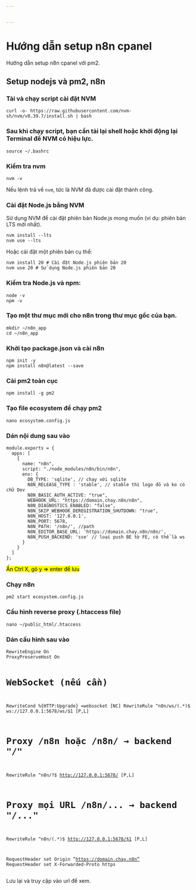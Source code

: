 ```yaml
---


---
```


<h1 id="hướng-dẫn-setup-n8n-cpanel">Hướng dẫn setup n8n cpanel</h1>
<p>Hướng dẫn setup n8n cpanel với pm2.</p>
<h2 id="setup-nodejs-và-pm2-n8n">Setup nodejs và pm2, n8n</h2>
<h3 id="tải-và-chạy-script-cài-đặt-nvm">Tải và chạy script cài đặt NVM</h3>
<pre class=" language-bash"><code class="prism  language-bash">curl -o- https://raw.githubusercontent.com/nvm-sh/nvm/v0.39.7/install.sh <span class="token operator">|</span> <span class="token function">bash</span>
</code></pre>
<h3 id="sau-khi-chạy-script-bạn-cần-tải-lại-shell-hoặc-khởi-động-lại-terminal-để-nvm-có-hiệu-lực.">Sau khi chạy script, bạn cần tải lại shell hoặc khởi động lại Terminal để NVM có hiệu lực.</h3>
<pre class=" language-bash"><code class="prism  language-bash"><span class="token function">source</span> ~/.bashrc
</code></pre>
<h3 id="kiểm-tra-nvm">Kiểm tra nvm</h3>
<pre><code>nvm -v
</code></pre>
<p>Nếu lệnh trả về <code>nvm</code>, tức là NVM đã được cài đặt thành công.</p>
<h3 id="cài-đặt-node.js-bằng-nvm">Cài đặt Node.js bằng NVM</h3>
<p>Sử dụng NVM để cài đặt phiên bản Node.js mong muốn (ví dụ: phiên bản LTS mới nhất).</p>
<pre><code>nvm install --lts 
nvm use --lts
</code></pre>
<p>Hoặc cài đặt một phiên bản cụ thể:</p>
<pre><code>nvm install 20 # Cài đặt Node.js phiên bản 20 
nvm use 20 # Sử dụng Node.js phiên bản 20
</code></pre>
<h3 id="kiểm-tra-node.js-và-npm">Kiểm tra Node.js và npm:</h3>
<pre><code>node -v 
npm -v
</code></pre>
<h3 id="tạo-một-thư-mục-mới-cho-n8n-trong-thư-mục-gốc-của-bạn.">Tạo một thư mục mới cho n8n trong thư mục gốc của bạn.</h3>
<pre><code>mkdir ~/n8n_app
cd ~/n8n_app
</code></pre>
<h3 id="khởi-tạo-package.json-và-cài-n8n">Khởi tạo package.json và cài n8n</h3>
<pre><code>npm init -y
npm install n8n@latest --save
</code></pre>
<h3 id="cài-pm2-toàn-cục">Cài pm2 toàn cục</h3>
<pre><code>npm install -g pm2
</code></pre>
<h3 id="tạo-file-ecosystem-để-chạy-pm2">Tạo file ecosystem để chạy pm2</h3>
<pre><code>nano ecosystem.config.js
</code></pre>
<h3 id="dán-nội-dung-sau-vào">Dán nội dung sau vào</h3>
<pre class=" language-json"><code class="prism  language-json">module<span class="token punctuation">.</span>exports <span class="token operator">=</span> <span class="token punctuation">{</span>
  apps<span class="token punctuation">:</span> <span class="token punctuation">[</span>
    <span class="token punctuation">{</span>
      name<span class="token punctuation">:</span> <span class="token string">"n8n"</span><span class="token punctuation">,</span>
      script<span class="token punctuation">:</span> <span class="token string">"./node_modules/n8n/bin/n8n"</span><span class="token punctuation">,</span>
      env<span class="token punctuation">:</span> <span class="token punctuation">{</span>
        DB_TYPE<span class="token punctuation">:</span> <span class="token string">'sqlite'</span><span class="token punctuation">,</span> <span class="token comment">// chạy với sqlite</span>
        N8N_RELEASE_TYPE <span class="token punctuation">:</span> <span class="token string">'stable'</span><span class="token punctuation">,</span> <span class="token comment">// stable thì logo đỏ và ko có chữ Dev</span>
        N8N_BASIC_AUTH_ACTIVE<span class="token punctuation">:</span> <span class="token string">"true"</span><span class="token punctuation">,</span> 
        WEBHOOK_URL<span class="token punctuation">:</span> <span class="token string">"https://domain.chay.n8n/n8n"</span><span class="token punctuation">,</span>
        N8N_DIAGNOSTICS_ENABLED<span class="token punctuation">:</span> <span class="token string">"false"</span><span class="token punctuation">,</span>
        N8N_SKIP_WEBHOOK_DEREGISTRATION_SHUTDOWN<span class="token punctuation">:</span> <span class="token string">"true"</span><span class="token punctuation">,</span>
        N8N_HOST<span class="token punctuation">:</span> <span class="token string">'127.0.0.1'</span><span class="token punctuation">,</span>
        N8N_PORT<span class="token punctuation">:</span> <span class="token number">5678</span><span class="token punctuation">,</span>
        N8N_PATH<span class="token punctuation">:</span> <span class="token string">'/n8n/'</span><span class="token punctuation">,</span> <span class="token comment">//path</span>
        N8N_EDITOR_BASE_URL<span class="token punctuation">:</span> <span class="token string">'https://domain.chay.n8n/n8n/'</span><span class="token punctuation">,</span>
        N8N_PUSH_BACKEND<span class="token punctuation">:</span> <span class="token string">'sse'</span> <span class="token comment">// loại push BE từ FE, có thể là ws</span>
      <span class="token punctuation">}</span>
    <span class="token punctuation">}</span>
  <span class="token punctuation">]</span>
<span class="token punctuation">}</span><span class="token punctuation">;</span>
</code></pre>
<p><mark>Ấn Ctrl X, gõ y =&gt; enter để lưu</mark></p>
<h3 id="chạy-n8n">Chạy n8n</h3>
<pre><code>pm2 start ecosystem.config.js
</code></pre>
<h3 id="cấu-hình-reverse-proxy-.htaccess-file">Cấu hình reverse proxy (.htaccess file)</h3>
<pre><code>nano ~/public_html/.htaccess
</code></pre>
<h3 id="dán-cấu-hình-sau-vào">Dán cấu hình sau vào</h3>
<pre><code>RewriteEngine On
ProxyPreserveHost On

# WebSocket (nếu cần)
RewriteCond %{HTTP:Upgrade} =websocket [NC]
RewriteRule ^n8n/ws/(.*)$ ws://127.0.0.1:5678/ws/$1 [P,L]

# Proxy /n8n hoặc /n8n/ → backend "/"
RewriteRule ^n8n/?$ http://127.0.0.1:5678/ [P,L]

# Proxy mọi URL /n8n/... → backend "/..."
RewriteRule ^n8n/(.*)$ http://127.0.0.1:5678/$1 [P,L]

RequestHeader set Origin “https://domain.chay.n8n”
RequestHeader set X-Forwarded-Proto https
</code></pre>
<p>Lưu lại và truy cập vào url để xem.</p>

